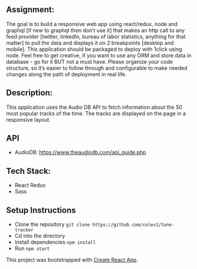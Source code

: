 ## Assignment: 
The goal is to build a responsive web app using react/redux, node and graphql [if new to graphql then don’t use it] that makes an http call to any feed provider [twitter, linkedIn, bureau of labor statistics, anything for that matter] to pull the data and displays it on 2 breakpoints [desktop and mobile]. This application should be packaged to deploy with 1click using node. Feel free to get creative, if you want to use any ORM and store data in database - go for it BUT not a must have. Please organize your code structure, so it’s easier to follow through and configurable to make needed changes along the path of deployment in real life.

## Description:
This application uses the Audio DB API to fetch information about the 50 most popular tracks of the time. The tracks are displayed on the page in a responsive layout.

## API 
* AudioDB: https://www.theaudiodb.com/api_guide.php


## Tech Stack:
* React Redux
* Sass

## Setup Instructions

* Clone the repository `git clone https://github.com/colev1/tune-tracker`
* Cd into the directory
* Install dependencies `npm install`
* Run `npm start`


This project was bootstrapped with [Create React App](https://github.com/facebook/create-react-app).
